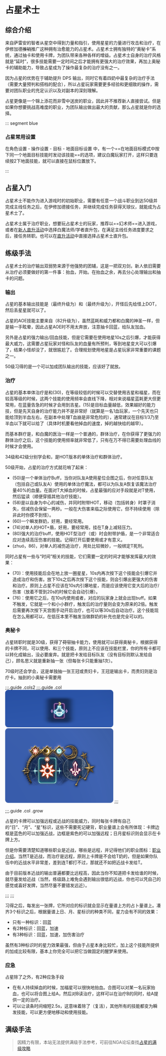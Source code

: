 # 占星术士
<FloatTOC />

## 综合介绍

来自萨雷安的智者从星空中得到力量和指引，使用星星的力量进行攻击和治疗，在伊修加德~~推销~~推广这种拥有治愈能力的占星术。占星术士拥有独特的“奥秘卡”系统，通过抽卡和使用卡牌，为团队带来各种各样的增益。占星术士自身的治疗风格就是“延时”，很多技能需要一定时间之后才能拥有更强大的治疗效果，再加上奥秘卡的辅助能力，导致占星成为了操作最复杂的治疗没有之一。

因为占星的优势在于辅助提升 DPS 输出，同时它有着四奶中最复杂的治疗手法（需要大量预判和搭档的配合），所以占星玩家需要更多经验和更细致的操作，需要对团队职业的充足认识以及对副本的深刻理解。

占星更像是一个锦上添花而非雪中送炭的职业，因此并不推荐新人直接尝试。但是如果你想要挑战高难度的职业，为团队输出做出最大的贡献，那么占星就是你的选择。

::: segment blue
### 占星常用设置

在角色设置 - 操作设置 - 目标 - 地面目标设置 中，有一个==在地面目标模式中按下同一个地面目标技能时发动该技能==的选项，建议白魔玩家打开，这样只要连续按2下地面技能，就可以直接在鼠标位置放下<Action name="地星" />。

:::

## 占星入门

占星术士不能作为进入游戏时的初始职业，需要有任意一个战斗职业到达50级并完成主线任务<quest type="main" name="希望的灯火" />之后，在伊修加德接任务<quest type="plus" name="如何成为占星术士" />，并继续完成任务<quest type="plus" name="通往天界之路" />获得天球仪，就能成为占星术士了。

占星术士属于治疗职业，想要玩占星术士的玩家，推荐以==幻术师==进入游戏，或者在[新人直升活动](/before/pay.md#萌新招待领多重福利)中选择白魔法师/学者直升包，在满足主线任务进度要求之后，接任务<quest type="plus" name="通往天界之路" />转职。也可以在[直升活动](/before/pay.md#萌新招待领多重福利)中直接选择占星术士直升包。

## 练级手法

占星术士的治疗输出双弱势来源于他强势的团辅，这是一把双刃剑，新人依旧需要从治疗必须要做好的第一件事：抬血，开始。在抬血之余，再去分心处理输出和抽卡的问题。

<IncludePage file="_includes/basic/healer.md" />

### 输出

占星的基本输出技能是<Action name="烧灼" />（最终升级为<Action name="焚灼" />）和<Action name="凶星" />（最终升级为<Action name="落陷凶星" />），开怪后先给怪上DOT，然后丢星星就可以了。

占星的AOE技能主要来自<Action name="重力" />（82升级为<Action name="中重力" />），虽然蓝耗和威力都和白魔的神圣一样，但是输一手眩晕，因此占星AOE时不用太奔放，注意抽卡回蓝，给队友加血。

另外<Action name="地星" />是占星的强力输出/回血技能，但是它需要在使用地星10s之后引爆，才能获得最大威力，这需要占星玩家对怪和队友的血量有所预判，等到地星变大可以引爆了，结果小怪却没了，就很尴尬了。合理规划使用地星是占星玩家非常重要的课题之一。

50级习得的<Action name="占卜" />是一个可以加成团队输出的技能，应该好了就放。

### 治疗

占星的基本单体治疗是<Action name="吉星" />和<Action name="福星" />(30)，在等级较低的时候可以交替使用吉星和福星，而在较高等级的时候，这两个技能的使用频率会直线下降，相对来说福星蓝耗更大但更常用，在蓝量告急的时候才会用到吉星。<Action name="先天禀赋" />(15)是目标血量越低，效果越好的能力技，但是先天自身的治疗能力并不是非常好（就算是一名1血玩家，一个先天也只能给顶到半血左右，在副本中处理T血崩是非常危险的），通常建议在目标1/3乃至半血以下就可以给了（具体时机要看他掉血的速度，掉的越快给的越早）。

而基本群疗是<Action name="阳星" />，和白魔的医治一样是一个普通的，群体治疗，在你获得了更强力的群体治疗之后，这个技能的使用频率就非常低了，只有在万不得已需要处理血线的时候才会使用。

34级和42级分别学会<Action name="吉星相位" />和<Action name="阳星相位" />，是HOT版本的单体治疗和群体治疗。

50级开始，占星的治疗方式就花哨了起来：
* <Action name="星位合图" />(50)是一个单体治疗Buff，当你对队友A使用星位合图之后，你对任意队友（包括自己或队友A）使用的单体治疗魔法，都可以为队友A恢复该魔法治疗量40%的血量。在面对T大掉血的时候，占星最强的应对手段就是对T使用<Action name="星位合图" />，然后猛读<Action name="福星" />（顺便穿插其他治疗技能）。
* <Action name="命运之轮" />(58)是以自身为中心的减伤，并同时附带HOT，移动（包括转身）时罩子消失，但减伤会保留一两秒。一般在大伤害来临之际使用它，但不持续使用（除非此时你摸不到怪）。
* <Action name="天星冲日" />(60)一个瞬发群奶，好用，要经常用。
* <Action name="天星交错" />(74)对单人的HOT+盾，好用，要经常用，挂在T身上减轻压力。
* <Action name="中间学派" />(80)强大的治疗buff，使用HOT型治疗（<Action name="吉星相位" />或<Action name="阳星相位" />）时会附带护盾，是一个非常适合应对连续高压伤害的技能。记得打开后要使用<Action name="吉星相位" />或<Action name="阳星相位" />才有意义。
* <Action name="擢升" />(zhuó，86)，对单人的减伤追治疗，用处比较微妙，一般绑定T死刑。

同时占星有一些与“时间”相关的技能，它们需要一定的时间才能够发挥最大的效果：
* <Action name="地星" />(70)：使用技能后会在地上放一圈星星，10s内再次按下这个技能会引爆它并造成治疗和伤害。放下10s之后再次按下这个技能，则会引爆出更强大的伤害和治疗。原则上占星不应该在10s内引爆地星，而是应该使用它变大后的治疗/伤害（放着不管到20s的时候它会自动引爆）。
* <Action name="天宫图" />(76)：使用它之后，在10s内使用<Action name="阳星" />或者<Action name="阳星相位" />，对应的玩家身上就会出现<Status :id="1891" name="阳星天宫图" />buff。如果不触发，它就是一个和小小群疗，触发后的治疗量则会变为原来的2倍。触发后需要再次按下天宫图手动开启治疗，也可以等30s后自动治疗。这个技能现在怎么用都可以，在低压本里不触发当做群奶的补充也是完全可以的。

### 奥秘卡

占星转职时就是30级，获得了~~荷官~~抽卡能力，使用<Action name="抽卡" />就可以获得奥秘卡，根据获得的卡牌不同，可以使用<Action name="奥秘卡废弃" />、<Action name="出卡" />和<Action name="重抽" />三个技能，原则上<Action name="奥秘卡废弃" />不应该在技能栏里，你的所有卡都可以转化成输出，没必要废弃。<Action name="出卡" />就是把卡发给目标队友（没有目标则默认发给自己），<Action name="重抽" />顾名思义就是重新抽一张（但每张卡只能重抽1次）。

70级时还会学会<Action name="小奥秘卡" />，这是单独抽一张王冠或贵妇卡，王冠是输出卡，而贵妇则是治疗卡。抽到的小奥秘卡需要用<Action name="出王冠卡" />

;;;.guide .cols2
;;;.guide .col
<img src="./astrologian.assets/hud1.png" width="350" /><br/>
<img src="./astrologian.assets/hud2.png" width="350" />
;;;

;;;.guide .col .grow

占星的卡牌可以加强远程或近战的技能威力，同时每张卡牌有自己的“日”、“月”、“星”标识，这些不需要死记硬背，职业量谱上会有所体现：卡牌边框是蓝色的可以加强近战，边框是紫色的可以加强远程；日月星标识则会显示在卡牌上方。

但是你需要清楚知道哪些职业是<Role name="melee" />近战，哪些是<Role name="ranged" /><Role name="magic" />远程，并记得他们的职业图标：[职业介绍](/before/job.md#职业介绍)。当然<Role name="tank" />T是近战，而<Role name="healer" />治疗是远程，原则上卡牌是不会给T奶的，但是如果你队伍中的近战水平非常差，差到连T都打不过，那就还不如把近战卡发给T。

由于目前版本近战的输出普遍都要比远程高，因此当你不知道把卡发给谁的时候，就尽量发给近战（当然，练级路上难免会遇到输出很低的近战，你也可以凭自己的感觉或喜好发牌，当然尽量不要错发远近）。

;;;
;;;

习得<Action name="星力" />之后，每发出一张牌，它所对应的标识就会显示在量谱上方的占卜量谱上。凑齐3个标识之后，根据量谱上日、月、星标识的种类不同，星力会有不同的效果：
* 只有一种标识：回蓝
* 有2种标识：回蓝，加速
* 有3种标识：回蓝，加速，加伤害治疗

虽然有3种标识时的星力效果最强，但由于占星本身比较忙，加上这个技能所提供的加成比较有限，基本上你完全可以把它当做固定的醒梦来使用。

### 应急

占星除了<Action name="先天禀赋" />之外，有2种应急手段
* 在有人持续掉血的时候，<Action name="星位合图" />加福星可以很快地抬血。合图可以对某一名玩家抬血，也可以将合图上给A，然后对B读治疗，这样可以在治疗B的同时，给A提供一定的治疗。
* <Action name="光速" />可以让读条时间缩短2.5s，这意味着除了<Action name="生辰" />（复活），其他所有的技能都变为瞬发技能，可以更方便地移动和使用技能。

## 满级手法

> 因精力有限，本站无法提供满级手法参考，可前往NGA论坛查找[占星的满级攻略](https://nga.178.com/thread.php?key=%E5%8D%A0%E6%98%9F&fid=698)
